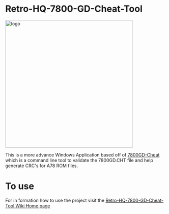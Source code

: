 # Retro-HQ-7800-GD-Cheat-Tool

<p align="left">
  <img src="https://camo.githubusercontent.com/d0b6daf9022c395a2fe740a23c420a7243a7a0365bd6757338370fde3e7cc966/68747470733a2f2f656d756368656174732e656d756c6174696f6e36342e636f6d2f6769746875622f3738303047445f4368656174546f6f6c2f696d616765732f696d6167655f312e706e67" alt="logo" width="400" />
</p>

This is a more advance Windows Application based off of [7800GD-Cheat ](https://github.com/RetroHQ/7800GD-Cheat) which is a command line tool to validate the 7800GD.CHT file and help generate CRC's for A78 ROM files.

# To use

For in formation how to use the project visit the [Retro-HQ-7800-GD-Cheat-Tool Wiki Home page](https://github.com/TheGent/Retro-HQ-7800-GD-Cheat-Tool/wiki)

